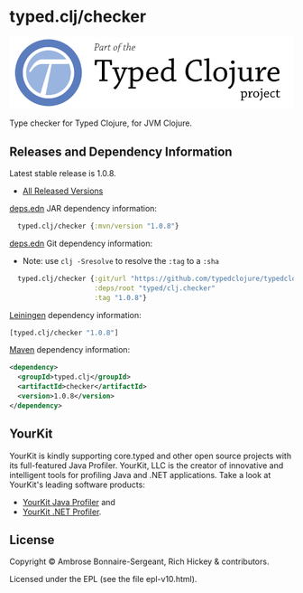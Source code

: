 # typed.clj/checker

<a href='http://typedclojure.org'><img src='images/part-of-typed-clojure-project.png'></a>

Type checker for Typed Clojure, for JVM Clojure.

## Releases and Dependency Information

Latest stable release is 1.0.8.

* [All Released Versions](https://clojars.org/typed.clj/checker)

[deps.edn](https://clojure.org/reference/deps_and_cli) JAR dependency information:

```clj
  typed.clj/checker {:mvn/version "1.0.8"}
 ```

[deps.edn](https://clojure.org/reference/deps_and_cli) Git dependency information:

- Note: use `clj -Sresolve` to resolve the `:tag` to a `:sha`

```clj
  typed.clj/checker {:git/url "https://github.com/typedclojure/typedclojure"
                     :deps/root "typed/clj.checker"
                     :tag "1.0.8"}
```

[Leiningen](https://github.com/technomancy/leiningen) dependency information:

```clojure
[typed.clj/checker "1.0.8"]
```

[Maven](https://maven.apache.org/) dependency information:

```XML
<dependency>
  <groupId>typed.clj</groupId>
  <artifactId>checker</artifactId>
  <version>1.0.8</version>
</dependency>
```

## YourKit

YourKit is kindly supporting core.typed and other open source projects with its full-featured Java Profiler.
YourKit, LLC is the creator of innovative and intelligent tools for profiling
Java and .NET applications. Take a look at YourKit's leading software products:

* <a href="http://www.yourkit.com/java/profiler/index.jsp">YourKit Java Profiler</a> and
* <a href="http://www.yourkit.com/.net/profiler/index.jsp">YourKit .NET Profiler</a>.

## License

Copyright © Ambrose Bonnaire-Sergeant, Rich Hickey & contributors.

Licensed under the EPL (see the file epl-v10.html).
